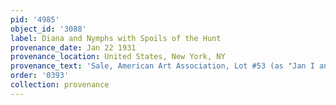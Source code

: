 ```yaml
---
pid: '4985'
object_id: '3088'
label: Diana and Nymphs with Spoils of the Hunt
provenance_date: Jan 22 1931
provenance_location: United States, New York, NY
provenance_text: 'Sale, American Art Association, Lot #53 (as "Jan I and Balen")'
order: '0393'
collection: provenance
---
```

